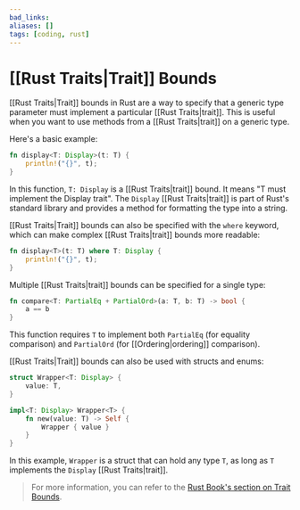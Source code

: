 ```yaml
---
bad_links: 
aliases: []
tags: [coding, rust]
---
```

# [[Rust Traits|Trait]] Bounds

[[Rust Traits|Trait]] bounds in Rust are a way to specify that a generic type parameter must implement a particular [[Rust Traits|trait]]. This is useful when you want to use methods from a [[Rust Traits|trait]] on a generic type. 

Here's a basic example:

```rust
fn display<T: Display>(t: T) {
    println!("{}", t);
}
```

In this function, `T: Display` is a [[Rust Traits|trait]] bound. It means "T must implement the Display trait". The `Display` [[Rust Traits|trait]] is part of Rust's standard library and provides a method for formatting the type into a string.

[[Rust Traits|Trait]] bounds can also be specified with the `where` keyword, which can make complex [[Rust Traits|trait]] bounds more readable:

```rust
fn display<T>(t: T) where T: Display {
    println!("{}", t);
}
```

Multiple [[Rust Traits|trait]] bounds can be specified for a single type:

```rust
fn compare<T: PartialEq + PartialOrd>(a: T, b: T) -> bool {
    a == b
}
```

This function requires `T` to implement both `PartialEq` (for equality comparison) and `PartialOrd` (for [[Ordering|ordering]] comparison).

[[Rust Traits|Trait]] bounds can also be used with structs and enums:

```rust
struct Wrapper<T: Display> {
    value: T,
}

impl<T: Display> Wrapper<T> {
    fn new(value: T) -> Self {
        Wrapper { value }
    }
}
```

In this example, `Wrapper` is a struct that can hold any type `T`, as long as `T` implements the `Display` [[Rust Traits|trait]].

> For more information, you can refer to the [Rust Book's section on Trait Bounds](https://doc.rust-lang.org/book/ch10-02-traits.html#traits-as-parameters).